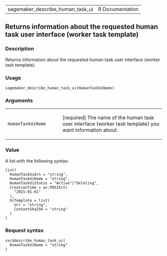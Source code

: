 <table style="width: 100%;">
<tbody>
<tr class="odd">
<td>sagemaker_describe_human_task_ui</td>
<td style="text-align: right;">R Documentation</td>
</tr>
</tbody>
</table>

## Returns information about the requested human task user interface (worker task template)

### Description

Returns information about the requested human task user interface
(worker task template).

### Usage

    sagemaker_describe_human_task_ui(HumanTaskUiName)

### Arguments

<table>
<colgroup>
<col style="width: 35%" />
<col style="width: 65%" />
</colgroup>
<tbody>
<tr class="odd">
<td><code
id="sagemaker_describe_human_task_ui_:_HumanTaskUiName">HumanTaskUiName</code></td>
<td><p>[required] The name of the human task user interface (worker task
template) you want information about.</p></td>
</tr>
</tbody>
</table>

### Value

A list with the following syntax:

    list(
      HumanTaskUiArn = "string",
      HumanTaskUiName = "string",
      HumanTaskUiStatus = "Active"|"Deleting",
      CreationTime = as.POSIXct(
        "2015-01-01"
      ),
      UiTemplate = list(
        Url = "string",
        ContentSha256 = "string"
      )
    )

### Request syntax

    svc$describe_human_task_ui(
      HumanTaskUiName = "string"
    )
